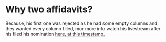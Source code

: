 # Why two affidavits?
Because, his first one was rejected as he had some empty columns and they wanted every column filled, mor more info watch his livestream after his filed his nomination [here, at this timestamp.](https://youtu.be/1P5u6WUxRUA?t=463)
